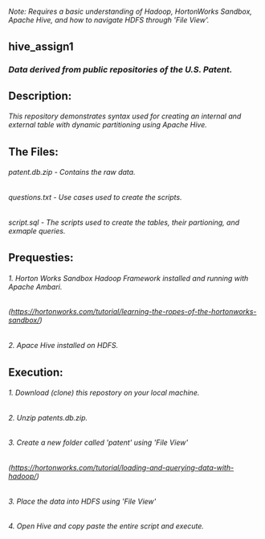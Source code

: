 ###### _Note: Requires a basic understanding of Hadoop, HortonWorks Sandbox, Apache Hive, and how to navigate HDFS through 'File View'._
## **hive_assign1**
### _Data derived from public repositories of the U.S. Patent._
## **Description:**
###### This repository demonstrates syntax used for creating an internal and external table with dynamic partitioning using Apache Hive.
## **The Files:**
###### patent.db.zip - Contains the raw data.
###### questions.txt - Use cases used to create the scripts.
###### script.sql - The scripts used to create the tables, their partioning, and exmaple queries.
## **Prequesties:**
###### 1. Horton Works Sandbox Hadoop Framework installed and running with Apache Ambari.
###### (https://hortonworks.com/tutorial/learning-the-ropes-of-the-hortonworks-sandbox/)
###### 2. Apace Hive installed on HDFS.
## **Execution:**
###### 1. Download (clone) this repostory on your local machine.
###### 2. Unzip patents.db.zip.
###### 3. Create a new folder called 'patent' using 'File View'
###### (https://hortonworks.com/tutorial/loading-and-querying-data-with-hadoop/)
###### 3. Place the data into HDFS using 'File View'
###### 4. Open Hive and copy paste the entire script and execute.
